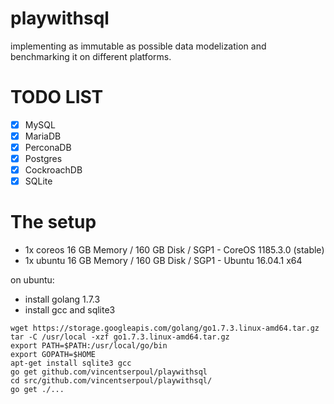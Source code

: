 # playwithsql
implementing as immutable as possible data modelization and benchmarking it on different platforms.

# TODO LIST

- [x] MySQL
- [x] MariaDB
- [x] PerconaDB
- [x] Postgres
- [x] CockroachDB
- [x] SQLite

# The setup

* 1x coreos 16 GB Memory / 160 GB Disk / SGP1 - CoreOS 1185.3.0 (stable)
* 1x ubuntu 16 GB Memory / 160 GB Disk / SGP1 - Ubuntu 16.04.1 x64

on ubuntu:
* install golang 1.7.3
* install gcc and sqlite3

```
wget https://storage.googleapis.com/golang/go1.7.3.linux-amd64.tar.gz
tar -C /usr/local -xzf go1.7.3.linux-amd64.tar.gz
export PATH=$PATH:/usr/local/go/bin
export GOPATH=$HOME
apt-get install sqlite3 gcc
go get github.com/vincentserpoul/playwithsql
cd src/github.com/vincentserpoul/playwithsql/
go get ./...
```